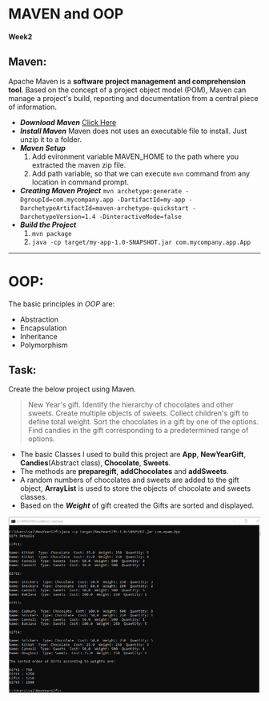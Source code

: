 # MAVEN and OOP
#### Week2
## Maven:
Apache Maven is a **software project management and comprehension tool**. Based on the concept of a project object model (POM), Maven can manage a project's build, reporting and documentation from a central piece of information.

* ***Download Maven*** [Click Here](https://www-us.apache.org/dist/maven/maven-3/3.6.3/binaries/apache-maven-3.6.3-bin.zip)
* ***Install Maven*** Maven does not uses an executable file to install. Just unzip it to a folder.
* ***Maven Setup*** 
    1. Add evironment variable MAVEN_HOME to the path where you extracted the maven zip file.
    2. Add path variable, so that we can execute `mvn` command from any location in command prompt.
* ***Creating Maven Project***
    ```mvn archetype:generate -DgroupId=com.mycompany.app -DartifactId=my-app -DarchetypeArtifactId=maven-archetype-quickstart -DarchetypeVersion=1.4 -DinteractiveMode=false```
* ***Build the Project***
    1. `mvn package`
    2. `java -cp target/my-app-1.0-SNAPSHOT.jar com.mycompany.app.App`
---

# OOP:
The basic principles in *OOP* are:
* Abstraction
* Encapsulation
* Inheritance
* Polymorphism


## Task:
Create the below project using Maven.
> New Year's gift. Identify the hierarchy of chocolates and other sweets. Create multiple objects of sweets. Collect children's gift to define total weight. Sort the chocolates in a gift by one of the options. Find candies in the gift corresponding to a predetermined range of options. 

* The basic Classes I used to build this project are **App**, **NewYearGift**, **Candies**(Abstract class), **Chocolate**, **Sweets**.
* The methods are **preparegift**, **addChocolates** and **addSweets**.
* A random numbers of chocolates and sweets are added to the gift object, **ArrayList** is used to store the objects of chocolate and sweets classes.
* Based on the ***Weight*** of gift created the Gifts are sorted and displayed.

![result](task2.png)
